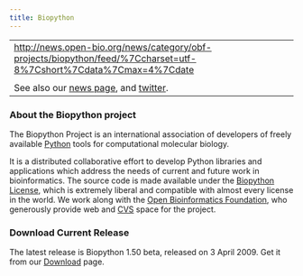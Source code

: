 ```yaml
---
title: Biopython
---
```


|                                                                                                                                |
|--------------------------------------------------------------------------------------------------------------------------------|
| <rss><http://news.open-bio.org/news/category/obf-projects/biopython/feed/%7Ccharset=utf-8%7Cshort%7Cdata%7Cmax=4%7Cdate></rss> |
|                                                                                                                                |
| See also our [news page](News "wikilink"), and [twitter](http://twitter.com/biopython).                                        |

### About the Biopython project

The Biopython Project is an international association of developers of
freely available [Python](http://www.python.org) tools for computational
molecular biology.

It is a distributed collaborative effort to develop Python libraries and
applications which address the needs of current and future work in
bioinformatics. The source code is made available under the [Biopython
License](http://www.biopython.org/DIST/LICENSE), which is extremely
liberal and compatible with almost every license in the world. We work
along with the [Open Bioinformatics Foundation](http://open-bio.org),
who generously provide web and [CVS](CVS "wikilink") space for the
project.

### Download Current Release

The latest release is Biopython 1.50 beta, released on 3 April 2009. Get
it from our [Download](Download "wikilink") page.
